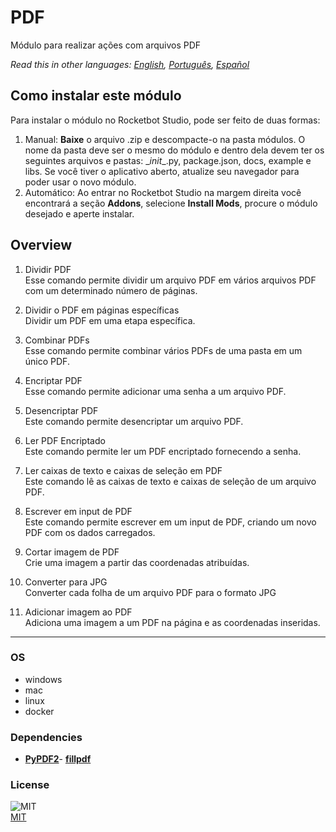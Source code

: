 # PDF
  
Módulo para realizar ações com arquivos PDF  

*Read this in other languages: [English](README.md), [Português](README.pr.md), [Español](README.es.md)*

## Como instalar este módulo
  
Para instalar o módulo no Rocketbot Studio, pode ser feito de duas formas:
1. Manual: __Baixe__ o arquivo .zip e descompacte-o na pasta módulos. O nome da pasta deve ser o mesmo do módulo e dentro dela devem ter os seguintes arquivos e pastas: \__init__.py, package.json, docs, example e libs. Se você tiver o aplicativo aberto, atualize seu navegador para poder usar o novo módulo.
2. Automático: Ao entrar no Rocketbot Studio na margem direita você encontrará a seção **Addons**, selecione **Install Mods**, procure o módulo desejado e aperte instalar.  


## Overview


1. Dividir PDF  
Esse comando permite dividir um arquivo PDF em vários arquivos PDF com um determinado número de páginas.

2. Dividir o PDF em páginas específicas  
Dividir um PDF em uma etapa específica.

3. Combinar PDFs  
Esse comando permite combinar vários PDFs de uma pasta em um único PDF.

4. Encriptar PDF  
Esse comando permite adicionar uma senha a um arquivo PDF.

5. Desencriptar PDF  
Este comando permite desencriptar um arquivo PDF.

6. Ler PDF Encriptado  
Este comando permite ler um PDF encriptado fornecendo a senha.

7. Ler caixas de texto e caixas de seleção em PDF  
Este comando lê as caixas de texto e caixas de seleção de um arquivo PDF.

8. Escrever em input de PDF  
Este comando permite escrever em um input de PDF, criando um novo PDF com os dados carregados.

9. Cortar imagem de PDF  
Crie uma imagem a partir das coordenadas atribuídas.

10. Converter para JPG  
Converter cada folha de um arquivo PDF para o formato JPG

11. Adicionar imagem ao PDF  
Adiciona uma imagem a um PDF na página e as coordenadas inseridas.  




----
### OS

- windows
- mac
- linux
- docker

### Dependencies
- [**PyPDF2**](https://pypi.org/project/PyPDF2/)- [**fillpdf**](https://pypi.org/project/fillpdf/)
### License
  
![MIT](https://camo.githubusercontent.com/107590fac8cbd65071396bb4d04040f76cde5bde/687474703a2f2f696d672e736869656c64732e696f2f3a6c6963656e73652d6d69742d626c75652e7376673f7374796c653d666c61742d737175617265)  
[MIT](http://opensource.org/licenses/mit-license.ph)